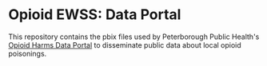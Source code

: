 # Opioid EWSS: Data Portal

This repository contains the pbix files used by Peterborough Public Health's [Opioid Harms Data Portal](https://www.peterboroughpublichealth.ca/your-health/drugs-and-harm-reduction/opioids/opioids-data/) to disseminate public data about local opioid poisonings.
